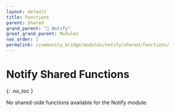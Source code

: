 ```yaml
---
layout: default
title: Functions
parent: Shared
grand_parent: "🔔 Notify"
great_grand_parent: Modules
nav_order: 1
permalink: /community_bridge/modules/notify/shared/functions/
---
```


# Notify Shared Functions
{: .no_toc }

No shared-side functions available for the Notify module.